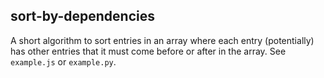 ## sort-by-dependencies

A short algorithm to sort entries in an array where each entry (potentially) has other entries that it must come before or after in the array.
See `example.js` or `example.py`.
